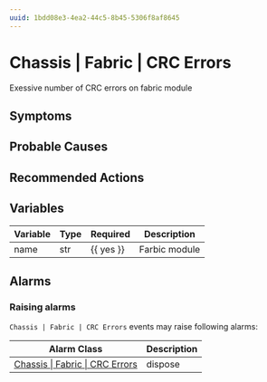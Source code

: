 ```yaml
---
uuid: 1bdd08e3-4ea2-44c5-8b45-5306f8af8645
---
```

# Chassis | Fabric | CRC Errors

Exessive number of CRC errors on fabric module

## Symptoms

## Probable Causes

## Recommended Actions

## Variables

| Variable | Type | Required  | Description   |
| -------- | ---- | --------- | ------------- |
| name     | str  | {{ yes }} | Farbic module |

## Alarms

### Raising alarms

`Chassis | Fabric | CRC Errors` events may raise following alarms:

| Alarm Class                                                                                      | Description |
| ------------------------------------------------------------------------------------------------ | ----------- |
| [Chassis \| Fabric \| CRC Errors](../../../alarm-classes-reference/chassis/fabric/crc-errors.md) | dispose     |
